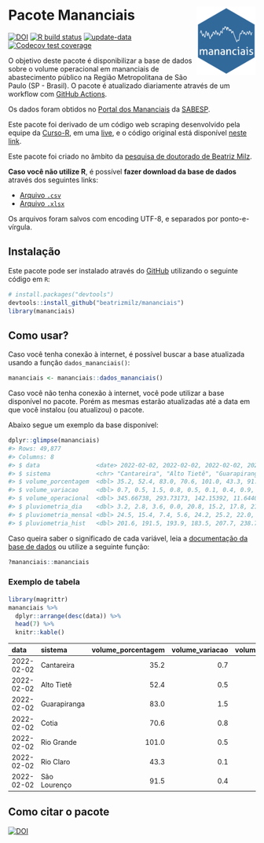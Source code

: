 
<!-- README.md is generated from README.Rmd. Please edit that file -->

# Pacote Mananciais <img src="man/figures/hexlogo.png" align="right" width = "120px"/>

<!-- badges: start -->

[![DOI](https://zenodo.org/badge/DOI/10.5281/zenodo.4733056.svg)](https://doi.org/10.5281/zenodo.4733056)
[![R build
status](https://github.com/beatrizmilz/mananciais/workflows/R-CMD-check/badge.svg)](https://github.com/beatrizmilz/mananciais/actions)
[![update-data](https://github.com/beatrizmilz/mananciais/actions/workflows/2-update_data.yaml/badge.svg)](https://github.com/beatrizmilz/mananciais/actions/workflows/2-update_data.yaml)
[![Codecov test
coverage](https://codecov.io/gh/beatrizmilz/mananciais/branch/master/graph/badge.svg)](https://codecov.io/gh/beatrizmilz/mananciais?branch=master)
<!-- badges: end -->

O objetivo deste pacote é disponibilizar a base de dados sobre o volume
operacional em mananciais de abastecimento público na Região
Metropolitana de São Paulo (SP - Brasil). O pacote é atualizado
diariamente através de um workflow com [GitHub
Actions](https://github.com/beatrizmilz/mananciais/actions).

Os dados foram obtidos no [Portal dos
Mananciais](http://mananciais.sabesp.com.br/Situacao) da
[SABESP](http://site.sabesp.com.br/site/Default.aspx).

Este pacote foi derivado de um código web scraping desenvolvido pela
equipe da [Curso-R](https://www.curso-r.com/), em uma
[live](https://youtu.be/jvZIxrMmOcQ), e o código original está
disponível [neste
link](https://github.com/curso-r/lives/blob/master/drafts/20200730_scraper_sabesp.R).

Este pacote foi criado no âmbito da [pesquisa de doutorado de Beatriz
Milz](https://beatrizmilz.github.io/tese/).

**Caso você não utilize R**, é possível **fazer download da base de
dados** através dos seguintes links:

  - [Arquivo
    `.csv`](https://github.com/beatrizmilz/mananciais/raw/master/inst/extdata/mananciais.csv)
  - [Arquivo
    `.xlsx`](https://github.com/beatrizmilz/mananciais/blob/master/inst/extdata/mananciais.xlsx?raw=true)

Os arquivos foram salvos com encoding UTF-8, e separados por
ponto-e-vírgula.

## Instalação

Este pacote pode ser instalado através do [GitHub](https://github.com/)
utilizando o seguinte código em `R`:

``` r
# install.packages("devtools")
devtools::install_github("beatrizmilz/mananciais")
library(mananciais)
```

## Como usar?

Caso você tenha conexão à internet, é possível buscar a base atualizada
usando a função `dados_mananciais()`:

``` r
mananciais <- mananciais::dados_mananciais() 
```

Caso você não tenha conexão à internet, você pode utilizar a base
disponível no pacote. Porém as mesmas estarão atualizadas até a data em
que você instalou (ou atualizou) o pacote.

Abaixo segue um exemplo da base disponível:

``` r
dplyr::glimpse(mananciais)
#> Rows: 49,877
#> Columns: 8
#> $ data                <date> 2022-02-02, 2022-02-02, 2022-02-02, 2022-02-02, 2…
#> $ sistema             <chr> "Cantareira", "Alto Tietê", "Guarapiranga", "Cotia…
#> $ volume_porcentagem  <dbl> 35.2, 52.4, 83.0, 70.6, 101.0, 43.3, 91.5, 34.5, 5…
#> $ volume_variacao     <dbl> 0.7, 0.5, 1.5, 0.8, 0.5, 0.1, 0.4, 0.9, 0.8, 1.5, …
#> $ volume_operacional  <dbl> 345.66738, 293.73173, 142.15392, 11.64402, 113.330…
#> $ pluviometria_dia    <dbl> 3.2, 2.8, 3.6, 0.0, 20.8, 15.2, 17.8, 21.3, 12.6, …
#> $ pluviometria_mensal <dbl> 24.5, 15.4, 7.4, 5.6, 24.2, 25.2, 22.0, 21.3, 12.6…
#> $ pluviometria_hist   <dbl> 201.6, 191.5, 193.9, 183.5, 207.7, 238.7, 233.4, 2…
```

Caso queira saber o significado de cada variável, leia a [documentação
da base de
dados](https://beatrizmilz.github.io/mananciais/reference/mananciais.html)
ou utilize a seguinte função:

``` r
?mananciais::mananciais
```

### Exemplo de tabela

``` r
library(magrittr)
mananciais %>% 
  dplyr::arrange(desc(data)) %>% 
  head(7) %>%
  knitr::kable()
```

| data       | sistema      | volume\_porcentagem | volume\_variacao | volume\_operacional | pluviometria\_dia | pluviometria\_mensal | pluviometria\_hist |
| :--------- | :----------- | ------------------: | ---------------: | ------------------: | ----------------: | -------------------: | -----------------: |
| 2022-02-02 | Cantareira   |                35.2 |              0.7 |           345.66738 |               3.2 |                 24.5 |              201.6 |
| 2022-02-02 | Alto Tietê   |                52.4 |              0.5 |           293.73173 |               2.8 |                 15.4 |              191.5 |
| 2022-02-02 | Guarapiranga |                83.0 |              1.5 |           142.15392 |               3.6 |                  7.4 |              193.9 |
| 2022-02-02 | Cotia        |                70.6 |              0.8 |            11.64402 |               0.0 |                  5.6 |              183.5 |
| 2022-02-02 | Rio Grande   |               101.0 |              0.5 |           113.33068 |              20.8 |                 24.2 |              207.7 |
| 2022-02-02 | Rio Claro    |                43.3 |              0.1 |             5.91878 |              15.2 |                 25.2 |              238.7 |
| 2022-02-02 | São Lourenço |                91.5 |              0.4 |            81.27747 |              17.8 |                 22.0 |              233.4 |

## Como citar o pacote

[![DOI](https://zenodo.org/badge/DOI/10.5281/zenodo.4733056.svg)](https://doi.org/10.5281/zenodo.4733056)
